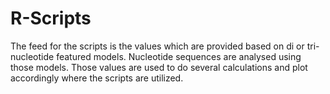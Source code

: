 # R-Scripts
The feed for the scripts is the values which are provided based on di or tri-nucleotide featured models. Nucleotide sequences are analysed using those models. Those values are used to do several calculations and plot accordingly where the scripts are utilized.
